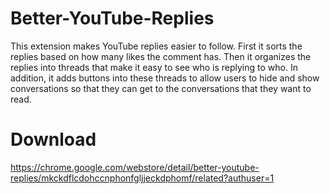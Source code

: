 # Better-YouTube-Replies
This extension makes YouTube replies easier to follow. First it sorts the replies based on how many likes the comment has. Then it organizes the replies into threads that make it easy to see who is replying to who. In addition, it adds buttons into these threads to allow users to hide and show conversations so that they can get to the conversations that they want to read.

# Download
https://chrome.google.com/webstore/detail/better-youtube-replies/mkckdflcdohccnphonfgljjeckdphomf/related?authuser=1
